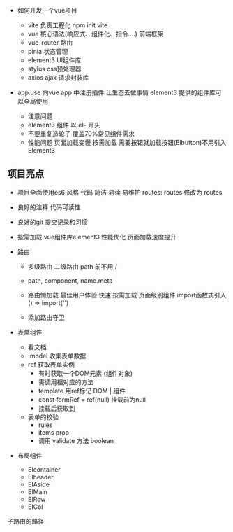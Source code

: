 - 如何开发一个vue项目
  - vite 负责工程化
    npm init vite
  - vue  核心语法(响应式、组件化、指令....)
    前端框架
  - vue-router 路由
  - pinia 状态管理
  - element3 UI组件库
  - stylus css预处理器
  - axios  ajax 请求封装库


- app.use
  向vue app 中注册插件  让生态去做事情
  element3 提供的组件库可以全局使用
  - 注意问题  
  - element3 组件 以 el- 开头
  - 不要重复造轮子  覆盖70%常见组件需求
  - 性能问题
    页面加载变慢  按需加载 需要按钮就加载按钮(Elbutton)不用引入Element3

## 项目亮点

- 项目全面使用es6 风格
  代码 简洁 易读 易维护
   routes: routes  修改为  routes
- 良好的注释  代码可读性
- 良好的git 提交记录和习惯
- 按需加载 vue组件库element3  性能优化 页面加载速度提升
- 路由
  - 多级路由
    二级路由  path 前不用 /
  - path, component, name.meta 
  - 路由懒加载
     最佳用户体验 快速
     按需加载 页面级别组件  import函数式引入 () => import('')

  - 添加路由守卫

- 表单组件
  - 看文档
  - :model 收集表单数据
  - ref 获取表单实例
    - 有时获取一个DOM元素 (组件对象)
    - 需调用相对应的方法
    - template 用ref标记 DOM | 组件
    - const formRef = ref(null) 挂载前为null
    - 挂载后获取到
  - 表单的校验
    - rules
    - items prop
    - 调用 validate 方法 boolean


- 布局组件
  - Elcontainer
  - Elheader
  - ElAside
  - ElMain
  - ElRow
  - ElCol


子路由的路径